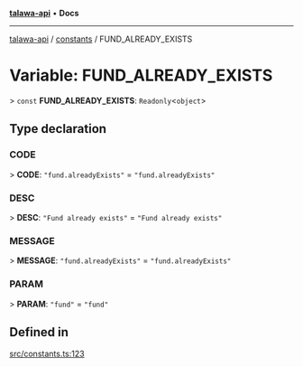 [**talawa-api**](../../README.md) • **Docs**

***

[talawa-api](../../modules.md) / [constants](../README.md) / FUND\_ALREADY\_EXISTS

# Variable: FUND\_ALREADY\_EXISTS

\> `const` **FUND\_ALREADY\_EXISTS**: `Readonly`\<`object`\>

## Type declaration

### CODE

\> **CODE**: `"fund.alreadyExists"` = `"fund.alreadyExists"`

### DESC

\> **DESC**: `"Fund already exists"` = `"Fund already exists"`

### MESSAGE

\> **MESSAGE**: `"fund.alreadyExists"` = `"fund.alreadyExists"`

### PARAM

\> **PARAM**: `"fund"` = `"fund"`

## Defined in

[src/constants.ts:123](https://github.com/PalisadoesFoundation/talawa-api/blob/bba5d82264abb62b9e358a3d3fe1af18a8a8f6e4/src/constants.ts#L123)
